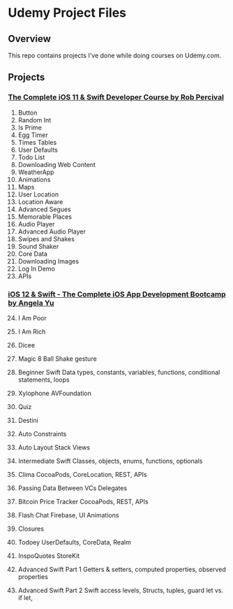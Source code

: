 # Udemy Project Files

## Overview
This repo contains projects I've done while doing courses on Udemy.com.

## Projects
### [The Complete iOS 11 & Swift Developer Course by Rob Percival](https://www.udemy.com/complete-ios-11-developer-course/learn/v4/)
1. Button
2. Random Int
3. Is Prime
4. Egg Timer
5. Times Tables
6. User Defaults
7. Todo List
8. Downloading Web Content
9. WeatherApp
10. Animations
11. Maps
12. User Location
13. Location Aware
14. Advanced Segues
15. Memorable Places
16. Audio Player
17. Advanced Audio Player
18. Swipes and Shakes
19. Sound Shaker
20. Core Data
21. Downloading Images
22. Log In Demo
23. APIs

### [iOS 12 & Swift - The Complete iOS App Development Bootcamp by Angela Yu](https://www.udemy.com/ios-12-app-development-bootcamp/learn/v4/)

24. I Am Poor
25. I Am Rich
26. Dicee
27. Magic 8 Ball
   Shake gesture
28. Beginner Swift
   Data types, constants, variables, functions, conditional statements, loops
29. Xylophone
   AVFoundation
30. Quiz
31. Destini
32. Auto Constraints
33. Auto Layout Stack Views
34. Intermediate Swift
   Classes, objects, enums, functions, optionals
   
35. Clima
   CocoaPods, CoreLocation, REST, APIs
   
36. Passing Data Between VCs
   Delegates
   
37. Bitcoin Price Tracker
   CocoaPods, REST,  APIs
   
38. Flash Chat
   Firebase, UI Animations
   
39. Closures
40. Todoey
   UserDefaults, CoreData, Realm
   
41. InspoQuotes
   StoreKit
   
42. Advanced Swift Part 1
   Getters & setters, computed properties, observed properties
   
43. Advanced Swift Part 2
   Swift access levels, Structs, tuples, guard let vs. if let,
